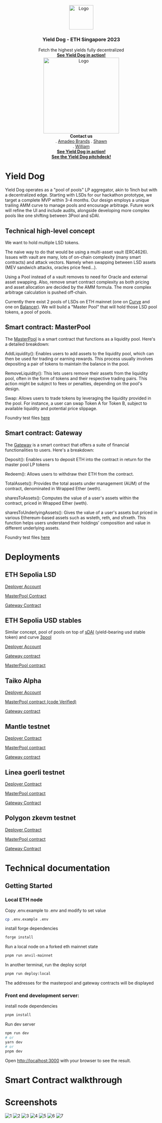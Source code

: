 <br />
<p align="center">
  <a href="https://www.on-defi.com/">
    <img src="public/YieldDog-white.png" alt="Logo" height="80">
  </a>
  <h3 align="center">Yield Dog - ETH Singapore 2023</h3>
  <p align="center">
    Fetch the highest yields fully decentralized
    <br />
    <a href="https://www.on-defi.com/"><strong>See Yield Dog in action!</strong></a>
    <br />
  <a href="https://brrr.money/">
    <img src="public/yielddog-moon.jpg" alt="Logo" height="250">
  </a>

<br />
    <strong>Contact us</strong><br />
    . <a href="https://twitter.com/amadeobrands">Amadeo Brands</a>
    . <a href="https://twitter.com/stonktrading">Shawn</a><br>
    . <a href="https://twitter.com/0xEviso">William</a><br>
<a href="https://www.on-defi.com/"><strong>See Yield Dog in action!</strong></a><br />
<a href="public/YieldDog%20-%20Fetching%20Yields%20-%20ETH%20Singapore.pdf"><strong>See the Yield Dog pitchdeck!</strong></a>
  </p>
</p>

# Yield Dog
Yield Dog operates as a "pool of pools" LP aggregator, akin to 1inch but with a decentralized edge. Starting with LSDs for our hackathon prototype, we target a complete MVP within 3-4 months. Our design employs a unique trailing AMM curve to manage pools and encourage arbitrage. Future work will refine the UI and include audits, alongside developing more complex pools like one shifting between 3Pool and sDAI.

## Technical high-level concept

We want to hold multiple LSD tokens.

The naive way to do that would be using a multi-asset vault (ERC4626). Issues with vault are many, lots of on-chain complexity (many smart contracts) and attack vectors. Namely when swapping between LSD assets (MEV sandwich attacks, oracles price feed...).

Using a Pool instead of a vault removes to need for Oracle and external asset swapping. Also, remove smart contract complexity as both pricing and asset allocation are decided by the AMM formula. The more complex arbitrage calculation is pushed off-chain.

Currently there exist 2 pools of LSDs on ETH mainnet (one on [Curve](https://curve.fi/#/ethereum/pools/factory-tricrypto-14/deposit) and one on [Balancer](https://app.balancer.fi/#/ethereum/pool/0x42ed016f826165c2e5976fe5bc3df540c5ad0af700000000000000000000058b)). We will build a "Master Pool" that will hold those LSD pool tokens, a pool of pools.

## Smart contract: MasterPool

The [MasterPool](https://github.com/amadeobrands/YieldDog/blob/main/src/MasterPool.sol) is a smart contract that functions as a liquidity pool. Here's a detailed breakdown:

AddLiquidity(): Enables users to add assets to the liquidity pool, which can then be used for trading or earning rewards. This process usually involves depositing a pair of tokens to maintain the balance in the pool.

RemoveLiquidity(): This lets users remove their assets from the liquidity pool, often in the form of tokens and their respective trading pairs. This action might be subject to fees or penalties, depending on the pool's design.

Swap: Allows users to trade tokens by leveraging the liquidity provided in the pool. For instance, a user can swap Token A for Token B, subject to available liquidity and potential price slippage.

Foundry test files [here](https://github.com/amadeobrands/YieldDog/blob/main/src/MasterPool.t.sol)

## Smart contract: Gateway

The [Gateway](https://github.com/amadeobrands/YieldDog/blob/main/src/Gateway.sol)  is a smart contract that offers a suite of financial functionalities to users. Here's a breakdown:

Deposit(): Enables users to deposit ETH into the contract in return for the master pool LP tokens

Redeem(): Allows users to withdraw their ETH from the contract.

TotalAssets(): Provides the total assets under management (AUM) of the contract, denominated in Wrapped Ether (weth).

sharesToAssets(): Computes the value of a user's assets within the contract, priced in Wrapped Ether (weth).

sharesToUnderlyingAssets(): Gives the value of a user's assets but priced in various Ethereum-based assets such as wsteth, reth, and sfrxeth. This function helps users understand their holdings' composition and value in different underlying assets.

Foundry test files [here](https://github.com/amadeobrands/YieldDog/blob/main/src/Gateway.t.sol)

# Deployments

## ETH Sepolia LSD

[Deployer Account](https://sepolia.etherscan.io/address/0x792bb625685c772928ad57bdd304ab2124ee013a)

[MasterPool Contract](https://sepolia.etherscan.io/address/0xb8f65b0f4290a452527ccfc95b8cb8c53fbc3f0a#code)

[Gateway Contract](https://sepolia.etherscan.io/address/0xfb5e3a3b77324d75ac223d0d1acd14957abe369e#code)

## ETH Sepolia USD stables

Similar concept, pool of pools on top of [sDAI](https://app.sparkprotocol.io/sdai/) (yield-bearing usd stable token) and curve [3pool](https://curve.fi/#/ethereum/pools/3pool/deposit)

[Deployer Account](https://sepolia.etherscan.io/address/0x792bb625685c772928ad57bdd304ab2124ee013a)

[Gateway contract](https://sepolia.etherscan.io/address/0x338E8c220EF8146920b0066285311F72203169A2#code)

[MasterPool contract](https://sepolia.etherscan.io/address/0x2dd6f9265f6f3c72008c8d5ebbe754cf80f3129a#code)

## Taiko Alpha

[Deployer Account](https://explorer.test.taiko.xyz/address/0x792bb625685c772928Ad57bDD304AB2124EE013A)

[MasterPool contract (code Verified)](https://explorer.test.taiko.xyz/address/0x9bC34fb3F29FbeeeCD7D78B807A659b374Ed7fB7/contracts#address-tabs)

[Gateway contract](https://explorer.test.taiko.xyz/tx/0x447a88ba18a2859888f77e30cae0aeb706a588a71b2653c1cb29d3d5c7c43d87)

## Mantle testnet

[Deployer Contract](https://explorer.testnet.mantle.xyz/address/0x792bb625685c772928Ad57bDD304AB2124EE013A)

[MasterPool contract](https://explorer.testnet.mantle.xyz/tx/0x01880ebe823e068b6d74b7f741466638e3eeb55eba3077859e9afa55a6b41540)

[Gateway contract](https://explorer.testnet.mantle.xyz/tx/0x16a46197218072116351f2d015e8c21fbb8897fb155ff2f62c98f519ff48f6c5)

## Linea goerli testnet

[Deployer Contract](https://goerli.lineascan.build/address/0x792bb625685c772928ad57bdd304ab2124ee013a)

[MasterPool contract](https://goerli.lineascan.build/address/0xc962CB04Abf0a8d46CD225D2f59eCe035391Ef8b)

[Gateway Contract](https://goerli.lineascan.build/address/0x2EfD8e96181006d57af4528070A3004E8624e3DF)

## Polygon zkevm testnet

[Deployer Contract](https://testnet-zkevm.polygonscan.com/tx/0x74f023577bb219499f4e88a821d00eb4f73f4136bff7160a715c8306f8faf943)

[MasterPool contract](https://testnet-zkevm.polygonscan.com/address/0xc962CB04Abf0a8d46CD225D2f59eCe035391Ef8b)

[Gateway Contract](https://testnet-zkevm.polygonscan.com/address/0x2EfD8e96181006d57af4528070A3004E8624e3DF)

# Technical documentation

## Getting Started

### Local ETH node

Copy .env.example to .env and modify to set value

```bash
cp .env.example .env
```

install forge dependencies

```bash
forge install
```

Run a local node on a forked eth mainnet state

```bash
pnpm run anvil-mainnet
```

In another terminal, run the deploy script

```bash
pnpm run deploy:local
```

The addresses for the masterpool and gateway contracts will be displayed

### Front end development server:

install node dependencies

```bash
pnpm install
```

Run dev server

```bash
npm run dev
# or
yarn dev
# or
pnpm dev
```

Open [http://localhost:3000](http://localhost:3000) with your browser to see the result.

# Smart Contract walkthrough

# Screenshots

![1](./screenshots/1.png)
![2](./screenshots/2.png)
![3](./screenshots/3.png)
![4](./screenshots/4.png)
![5](./screenshots/5.png)
![6](./screenshots/6.png)
![7](./screenshots/7.png)
